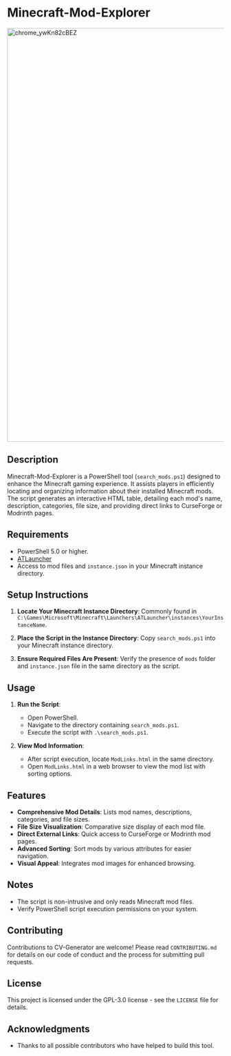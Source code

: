 # Minecraft-Mod-Explorer
<img width="960" alt="chrome_ywKn82cBEZ" src="https://github.com/MindOfMatter/Minecraft-Mod-Explorer/assets/35126123/3715fe32-bd71-41cf-86ce-b5260667136e">

## Description
Minecraft-Mod-Explorer is a PowerShell tool (`search_mods.ps1`) designed to enhance the Minecraft gaming experience. It assists players in efficiently locating and organizing information about their installed Minecraft mods. The script generates an interactive HTML table, detailing each mod's name, description, categories, file size, and providing direct links to CurseForge or Modrinth pages.

## Requirements
- PowerShell 5.0 or higher.
- [ATLauncher](https://atlauncher.com/downloads)
- Access to mod files and `instance.json` in your Minecraft instance directory.

## Setup Instructions
1. **Locate Your Minecraft Instance Directory**: 
   Commonly found in `C:\Games\Microsoft\Minecraft\Launchers\ATLauncher\instances\YourInstanceName`.

2. **Place the Script in the Instance Directory**: 
   Copy `search_mods.ps1` into your Minecraft instance directory.

3. **Ensure Required Files Are Present**: 
   Verify the presence of `mods` folder and `instance.json` file in the same directory as the script.

## Usage
1. **Run the Script**:
   - Open PowerShell.
   - Navigate to the directory containing `search_mods.ps1`.
   - Execute the script with `.\search_mods.ps1`.

2. **View Mod Information**:
   - After script execution, locate `ModLinks.html` in the same directory.
   - Open `ModLinks.html` in a web browser to view the mod list with sorting options.

## Features
- **Comprehensive Mod Details**: Lists mod names, descriptions, categories, and file sizes.
- **File Size Visualization**: Comparative size display of each mod file.
- **Direct External Links**: Quick access to CurseForge or Modrinth mod pages.
- **Advanced Sorting**: Sort mods by various attributes for easier navigation.
- **Visual Appeal**: Integrates mod images for enhanced browsing.

## Notes
- The script is non-intrusive and only reads Minecraft mod files.
- Verify PowerShell script execution permissions on your system.

## Contributing
Contributions to CV-Generator are welcome! Please read `CONTRIBUTING.md` for details on our code of conduct and the process for submitting pull requests.

## License
This project is licensed under the GPL-3.0 license - see the `LICENSE` file for details.

## Acknowledgments
- Thanks to all possible contributors who have helped to build this tool.
